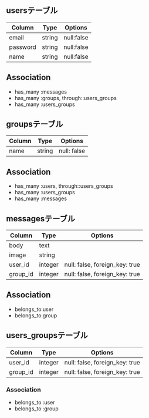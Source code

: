 ## usersテーブル

|Column|Type|Options|
|------|----|-------|
|email|string|null:false|
|password|string|null:false|
|name|string|null:false|

## Association
- has_many :messages
- has_many :groups, through::users_groups
- has_many :users_groups

## groupsテーブル

|Column|Type|Options|
|------|----|-------|
|name|string|null: false|

## Association
- has_many :users, through::users_groups
- has_many :users_groups
- has_many :messages

## messagesテーブル

|Column|Type|Options|
|------|----|-------|
|body|text|
|image|string|
|user_id|integer|null: false, foreign_key: true|
|group_id|integer|null: false, foreign_key: true|

## Association
- belongs_to:user
- belongs_to:group

## users_groupsテーブル

|Column|Type|Options|
|------|----|-------|
|user_id|integer|null: false, foreign_key: true|
|group_id|integer|null: false, foreign_key: true|

### Association
- belongs_to :user
- belongs_to :group